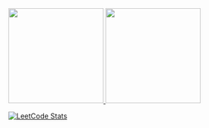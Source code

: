 <!---
nyancat3/nyancat3 is a ✨ special ✨ repository because its `README.md` (this file) appears on your GitHub profile.
You can click the Preview link to take a look at your changes.
--->

<a href="https://github.com/anuraghazra/github-readme-stats">
  <img height=190 src="https://github-readme-stats-silk-nine-63.vercel.app/api?username=nyancat3&theme=material-palenight&show_icons=true&hide_border=true&hide=stars" />
</a>
<a href="https://github.com/anuraghazra/github-readme-stats">
  <img height=190 src="https://github-readme-stats-silk-nine-63.vercel.app/api/top-langs/?username=nyancat3&theme=material-palenight&show_icons=true&hide_border=true&layout=compact&langs_count=10&size_weight=0.5&count_weight=0.5" />
</a>

[![LeetCode Stats](https://leetcard.jacoblin.cool/nyan_cat_?theme=dark&ext=heatmap&hide=ranking,username&animation=false)](https://github.com/JacobLinCool/LeetCode-Stats-Card)
